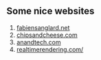 ## Some nice websites

1. [fabiensanglard.net](https://fabiensanglard.net/)
2. [chipsandcheese.com](https://chipsandcheese.com/)
3. [anandtech.com](https://www.anandtech.com/)
4. [realtimerendering.com/](https://www.realtimerendering.com/)
